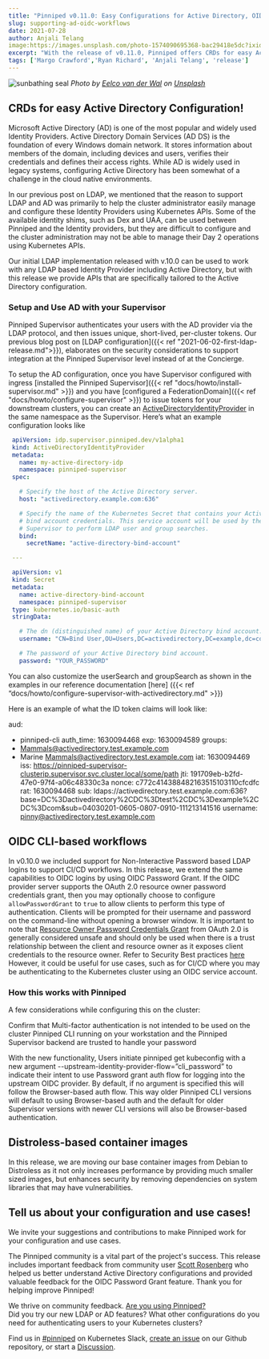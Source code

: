 ```yaml
---
title: "Pinniped v0.11.0: Easy Configurations for Active Directory, OIDC CLI workflows and more"
slug: supporting-ad-oidc-workflows
date: 2021-07-28
author: Anjali Telang
image:https://images.unsplash.com/photo-1574090695368-bac29418e5dc?ixid=MnwxMjA3fDB8MHxwaG90by1wYWdlfHx8fGVufDB8fHx8&ixlib=rb-1.2.1&auto=format&fit=crop&w=1350&q=80
excerpt: "With the release of v0.11.0, Pinniped offers CRDs for easy Active Directory configuration, OIDC password grant flow for CLI workflows, and Distroless images for security and performance"
tags: ['Margo Crawford','Ryan Richard', 'Anjali Telang', 'release']
---
```


![sunbathing seal](https://images.unsplash.com/photo-1574090695368-bac29418e5dc?ixid=MnwxMjA3fDB8MHxwaG90by1wYWdlfHx8fGVufDB8fHx8&ixlib=rb-1.2.1&auto=format&fit=crop&w=1350&q=80)
*Photo by [Eelco van der Wal](https://unsplash.com/@eelcovdwal) on [Unsplash](https://unsplash.com/s/photos/seal)*

## CRDs for easy Active Directory Configuration!

Microsoft Active Directory (AD) is one of the most popular and widely used Identity Providers. Active Directory Domain Services (AD DS) is the foundation of every Windows domain network. It stores information about members of the domain, including devices and users, verifies their credentials and defines their access rights. While AD is widely used in legacy systems, configuring Active Directory has been somewhat of a challenge in the cloud native environments.

In our previous post on LDAP, we mentioned that the reason to support LDAP and AD was primarily to help the cluster administrator easily manage and configure these Identity Providers using Kubernetes APIs. Some of the available identity shims, such as Dex and UAA, can be used between Pinniped and the Identity providers, but they are difficult to configure and the cluster administration may not be able to manage their Day 2 operations using Kubernetes APIs.  

Our initial LDAP implementation released with v.10.0 can be used to work with any LDAP based Identity Provider including Active Directory, but with this release we provide APIs that are specifically tailored to the Active Directory configuration.

### Setup and Use AD with your Supervisor

Pinniped Supervisor authenticates your users with the AD provider via the LDAP protocol, and then issues unique, short-lived, per-cluster tokens. Our previous blog post on [LDAP configuration]({{< ref "2021-06-02-first-ldap-release.md">}}), elaborates on the security considerations to support integration at the Pinniped Supervisor level instead of at the Concierge.

To setup the AD configuration, once you have Supervisor configured with ingress [installed the Pinniped Supervisor]({{< ref "docs/howto/install-supervisor.md" >}}) and you have [configured a FederationDomain]({{< ref "docs/howto/configure-supervisor" >}}) to issue tokens for your downstream clusters, you can create an [ActiveDirectoryIdentityProvider](https://github.com/vmware-tanzu/pinniped/blob/main/generated/1.20/README.adoc#activedirectoryidentityprovider) in the same namespace as the Supervisor.
Here’s what an example configuration looks like

```yaml
 apiVersion: idp.supervisor.pinniped.dev/v1alpha1
 kind: ActiveDirectoryIdentityProvider
 metadata:
   name: my-active-directory-idp
   namespace: pinniped-supervisor
 spec:

   # Specify the host of the Active Directory server.
   host: "activedirectory.example.com:636"

   # Specify the name of the Kubernetes Secret that contains your Active Directory
   # bind account credentials. This service account will be used by the
   # Supervisor to perform LDAP user and group searches.
   bind:
     secretName: "active-directory-bind-account"

 ---

 apiVersion: v1
 kind: Secret
 metadata:
   name: active-directory-bind-account
   namespace: pinniped-supervisor
 type: kubernetes.io/basic-auth
 stringData:

   # The dn (distinguished name) of your Active Directory bind account.
   username: "CN=Bind User,OU=Users,DC=activedirectory,DC=example,dc=com"

   # The password of your Active Directory bind account.
   password: "YOUR_PASSWORD"
 ```

You can also customize the userSearch and groupSearch as shown in the examples in our reference documentation [here] ({{< ref “docs/howto/configure-supervisor-with-activedirectory.md" >}})

Here is an example of what the ID token claims will look like:


aud:
- pinniped-cli
auth_time: 1630094468
exp: 1630094589
groups:
- Mammals@activedirectory.test.example.com
- Marine Mammals@activedirectory.test.example.com
iat: 1630094469
iss: https://pinniped-supervisor-clusterip.supervisor.svc.cluster.local/some/path
jti: 191709eb-b2fd-47e0-97f4-a06c48330c3a
nonce: c772c414388482163515103110cfcdfc
rat: 1630094468
sub: ldaps://activedirectory.test.example.com:636?base=DC%3Dactivedirectory%2CDC%3Dtest%2CDC%3Dexample%2CDC%3Dcom&sub=04030201-0605-0807-0910-111213141516
username: pinny@activedirectory.test.example.com


## OIDC CLI-based workflows

In v0.10.0 we included support for Non-Interactive Password based LDAP logins to support CI/CD workflows. In this release, we extend the same capabilities to OIDC logins by using OIDC Password Grant. If the OIDC provider server supports the OAuth 2.0 resource owner password credentials grant, then you may optionally choose to configure `allowPasswordGrant` to `true` to allow clients to perform this type of authentication. Clients will be prompted for their username and password on the command-line without opening a browser window.
It is important to note that [Resource Owner Password Credentials Grant](https://datatracker.ietf.org/doc/html/rfc6749#section-4.3) from OAuth 2.0 is generally considered unsafe and should only be used when there is a trust relationship between the client and resource owner as it exposes client credentials to the resource owner. Refer to Security Best practices [here](https://datatracker.ietf.org/doc/html/rfc6749#section-4.3) However, it could be useful for use cases, such as for CI/CD where you may be authenticating to the Kubernetes cluster using an OIDC service account.

### How this works with Pinniped
A few considerations while configuring this on the cluster:

Confirm that Multi-factor authentication is not intended to be used on the cluster
Pinniped CLI running on your workstation and the Pinniped Supervisor backend are trusted to handle your password

With the new functionality, Users initiate  pinniped get kubeconfig with a new argument --upstream-identity-provider-flow=”cli_password” to indicate their intent to use Password grant auth flow for logging into the upstream OIDC provider. By default, if no argument is specified this will follow the Browser-based auth flow. This way older Pinniped CLI versions will default to using Browser-based auth and the default for older Supervisor versions with newer CLI versions will also be Browser-based authentication.

## Distroless-based container images

In this release, we are moving our base container images from Debian to Distroless as it not only increases performance by providing much smaller sized images, but enhances security by removing dependencies on system libraries that may have vulnerabilities.


## Tell us about your configuration and use cases!

We invite your suggestions and contributions to make Pinniped work for your configuration and use cases.

The Pinniped community is a vital part of the project's success. This release includes important feedback from community user [Scott Rosenberg](https://github.com/vrabbi) who helped us better understand Active Directory configurations and provided valuable feedback for the OIDC Password Grant feature. Thank you for helping improve Pinniped!

We thrive on community feedback.
[Are you using Pinniped?](https://github.com/vmware-tanzu/pinniped/discussions/152)  
Did you try our new LDAP or AD features?
What other configurations do you need for authenticating users to your Kubernetes clusters?

Find us in [#pinniped](https://kubernetes.slack.com/archives/C01BW364RJA) on Kubernetes Slack,
[create an issue](https://github.com/vmware-tanzu/pinniped/issues/new/choose) on our Github repository,
or start a [Discussion](https://github.com/vmware-tanzu/pinniped/discussions).

